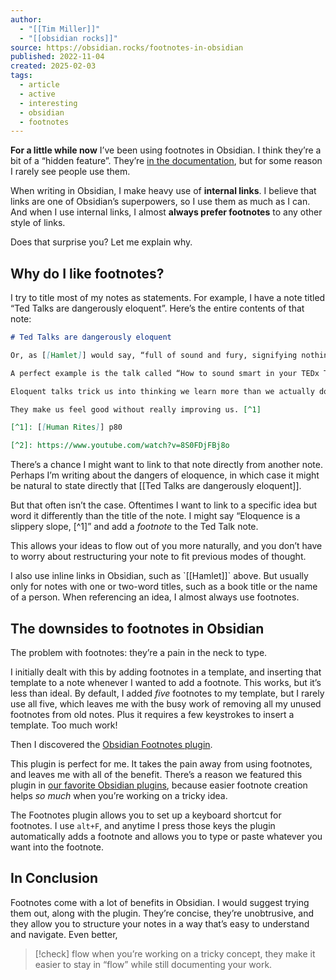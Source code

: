 ```yaml
---
author:
  - "[[Tim Miller]]"
  - "[[obsidian rocks]]"
source: https://obsidian.rocks/footnotes-in-obsidian
published: 2022-11-04
created: 2025-02-03
tags:
  - article
  - active
  - interesting
  - obsidian
  - footnotes
---
```

**For a little while now** I’ve been using footnotes in Obsidian. I think they’re a bit of a “hidden feature”. They’re [in the documentation](https://help.obsidian.md/How+to/Format+your+notes#Footnotes), but for some reason I rarely see people use them.

When writing in Obsidian, I make heavy use of **internal links**. I believe that links are one of Obsidian’s superpowers, so I use them as much as I can. And when I use internal links, I almost **always prefer footnotes** to any other style of links.

Does that surprise you? Let me explain why.

## Why do I like footnotes?

I try to title most of my notes as statements. For example, I have a note titled “Ted Talks are dangerously eloquent”. Here’s the entire contents of that note:

```markdown
# Ted Talks are dangerously eloquent

Or, as [[Hamlet]] would say, “full of sound and fury, signifying nothing”.

A perfect example is the talk called “How to sound smart in your TEDx Talk”. [^2]

Eloquent talks trick us into thinking we learn more than we actually do.

They make us feel good without really improving us. [^1]

[^1]: [[Human Rites]] p80

[^2]: https://www.youtube.com/watch?v=8S0FDjFBj8o
```

There’s a chance I might want to link to that note directly from another note. Perhaps I’m writing about the dangers of eloquence, in which case it might be natural to state directly that \[\[Ted Talks are dangerously eloquent\]\].

But that often isn’t the case. Oftentimes I want to link to a specific idea but word it differently than the title of the note. I might say “Eloquence is a slippery slope, \[^1\]” and add a *footnote* to the Ted Talk note.

This allows your ideas to flow out of you more naturally, and you don’t have to worry about restructuring your note to fit previous modes of thought.

I also use inline links in Obsidian, such as \`\[\[Hamlet\]\]\` above. But usually only for notes with one or two-word titles, such as a book title or the name of a person. When referencing an idea, I almost always use footnotes.

## The downsides to footnotes in Obsidian

The problem with footnotes: they’re a pain in the neck to type.

I initially dealt with this by adding footnotes in a template, and inserting that template to a note whenever I wanted to add a footnote. This works, but it’s less than ideal. By default, I added *five* footnotes to my template, but I rarely use all five, which leaves me with the busy work of removing all my unused footnotes from old notes. Plus it requires a few keystrokes to insert a template. Too much work!

Then I discovered the [Obsidian Footnotes plugin](https://obsidian.md/plugins?id=obsidian-footnotes).

This plugin is perfect for me. It takes the pain away from using footnotes, and leaves me with all of the benefit. There’s a reason we featured this plugin in [our favorite Obsidian plugins](https://obsidian.rocks/super-powers-for-obsidian-nine-of-the-best-obsidian-plugins/), because easier footnote creation helps *so much* when you’re working on a tricky idea.

The Footnotes plugin allows you to set up a keyboard shortcut for footnotes. I use `alt+F`, and anytime I press those keys the plugin automatically adds a footnote and allows you to type or paste whatever you want into the footnote.

## In Conclusion

Footnotes come with a lot of benefits in Obsidian. I would suggest trying them out, along with the plugin. They’re concise, they’re unobtrusive, and they allow you to structure your notes in a way that’s easy to understand and navigate. Even better, 

> [!check]  flow
> when you’re working on a tricky concept, they make it easier to stay in “flow” while still documenting your work.
